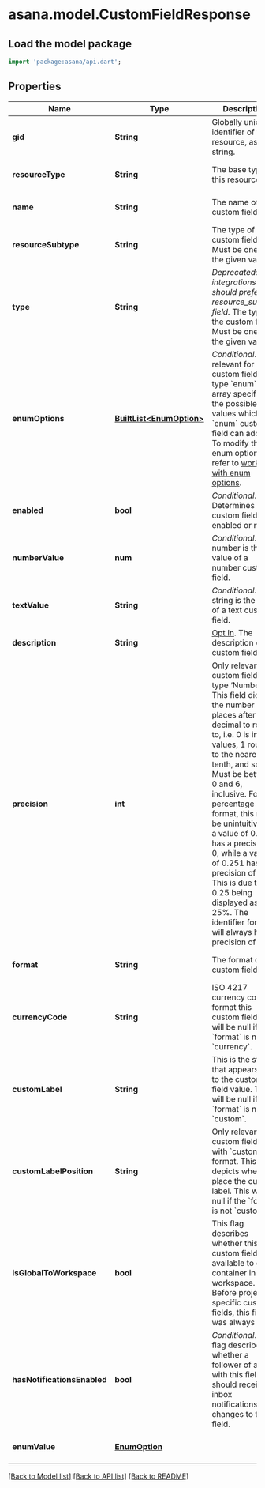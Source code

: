 # asana.model.CustomFieldResponse

## Load the model package
```dart
import 'package:asana/api.dart';
```

## Properties
Name | Type | Description | Notes
------------ | ------------- | ------------- | -------------
**gid** | **String** | Globally unique identifier of the resource, as a string. | [optional] [default to null]
**resourceType** | **String** | The base type of this resource. | [optional] [default to null]
**name** | **String** | The name of the custom field. | [optional] [default to null]
**resourceSubtype** | **String** | The type of the custom field. Must be one of the given values.  | [optional] [default to null]
**type** | **String** | *Deprecated: new integrations should prefer the resource_subtype field.* The type of the custom field. Must be one of the given values.  | [optional] [default to null]
**enumOptions** | [**BuiltList&lt;EnumOption&gt;**](EnumOption.md) | *Conditional*. Only relevant for custom fields of type &#x60;enum&#x60;. This array specifies the possible values which an &#x60;enum&#x60; custom field can adopt. To modify the enum options, refer to [working with enum options](/docs/create-an-enum-option). | [optional] [default to const []]
**enabled** | **bool** | *Conditional*. Determines if the custom field is enabled or not. | [optional] [default to null]
**numberValue** | **num** | *Conditional*. This number is the value of a number custom field. | [optional] [default to null]
**textValue** | **String** | *Conditional*. This string is the value of a text custom field. | [optional] [default to null]
**description** | **String** | [Opt In](/docs/input-output-options). The description of the custom field. | [optional] [default to null]
**precision** | **int** | Only relevant for custom fields of type ‘Number’. This field dictates the number of places after the decimal to round to, i.e. 0 is integer values, 1 rounds to the nearest tenth, and so on. Must be between 0 and 6, inclusive. For percentage format, this may be unintuitive, as a value of 0.25 has a precision of 0, while a value of 0.251 has a precision of 1. This is due to 0.25 being displayed as 25%. The identifier format will always have a precision of 0. | [optional] [default to null]
**format** | **String** | The format of this custom field. | [optional] [default to null]
**currencyCode** | **String** | ISO 4217 currency code to format this custom field. This will be null if the &#x60;format&#x60; is not &#x60;currency&#x60;. | [optional] [default to null]
**customLabel** | **String** | This is the string that appears next to the custom field value. This will be null if the &#x60;format&#x60; is not &#x60;custom&#x60;. | [optional] [default to null]
**customLabelPosition** | **String** | Only relevant for custom fields with &#x60;custom&#x60; format. This depicts where to place the custom label. This will be null if the &#x60;format&#x60; is not &#x60;custom&#x60;. | [optional] [default to null]
**isGlobalToWorkspace** | **bool** | This flag describes whether this custom field is available to every container in the workspace. Before project-specific custom fields, this field was always true. | [optional] [default to null]
**hasNotificationsEnabled** | **bool** | *Conditional*. This flag describes whether a follower of a task with this field should receive inbox notifications from changes to this field. | [optional] [default to null]
**enumValue** | [**EnumOption**](EnumOption.md) |  | [optional] [default to null]

[[Back to Model list]](../README.md#documentation-for-models) [[Back to API list]](../README.md#documentation-for-api-endpoints) [[Back to README]](../README.md)


